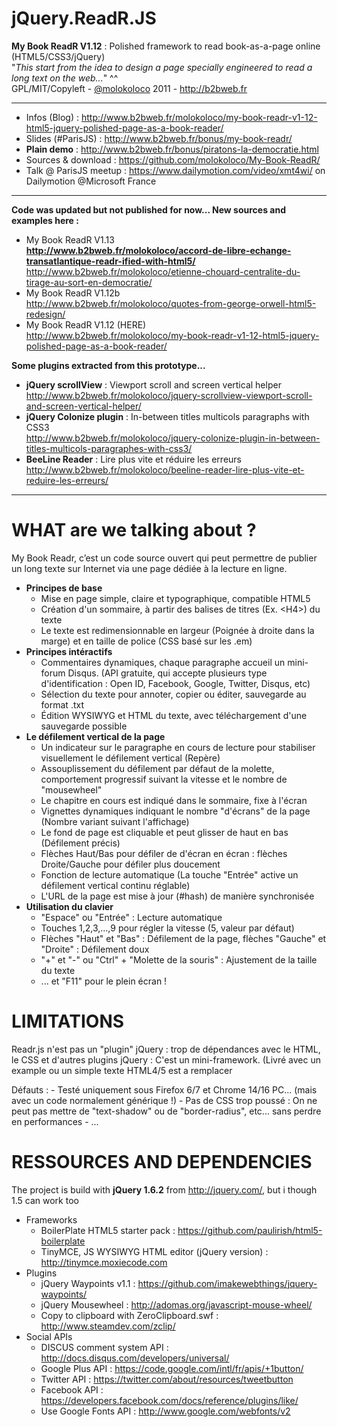 jQuery.ReadR.JS
================

**My Book ReadR V1.12** : Polished framework to read book-as-a-page online (HTML5/CSS3/jQuery)  
"*This start from the idea to design a page specially engineered to read a long text on the web...*" ^^  
GPL/MIT/Copyleft - [@molokoloco](https://twitter.com/#!/molokoloco/) 2011 - <http://b2bweb.fr>

---

- Infos (Blog) : <http://www.b2bweb.fr/molokoloco/my-book-readr-v1-12-html5-jquery-polished-page-as-a-book-reader/>
- Slides (#ParisJS) : <http://www.b2bweb.fr/bonus/my-book-readr/>
- **Plain demo** : <http://www.b2bweb.fr/bonus/piratons-la-democratie.html>
- Sources & download : <https://github.com/molokoloco/My-Book-ReadR/>
- Talk @ ParisJS meetup : <https://www.dailymotion.com/video/xmt4wi/> on Dailymotion @Microsoft France

---

**Code was updated but not published for now...
New sources and examples here :**

- My Book ReadR V1.13  
  **http://www.b2bweb.fr/molokoloco/accord-de-libre-echange-transatlantique-readr-ified-with-html5/**
  http://www.b2bweb.fr/molokoloco/etienne-chouard-centralite-du-tirage-au-sort-en-democratie/
- My Book ReadR V1.12b  
  http://www.b2bweb.fr/molokoloco/quotes-from-george-orwell-html5-redesign/
- My Book ReadR V1.12 (HERE)  
  http://www.b2bweb.fr/molokoloco/my-book-readr-v1-12-html5-jquery-polished-page-as-a-book-reader/

**Some plugins extracted from this prototype...**

- **jQuery scrollView** : Viewport scroll and screen vertical helper  
  http://www.b2bweb.fr/molokoloco/jquery-scrollview-viewport-scroll-and-screen-vertical-helper/
- **jQuery Colonize plugin** : In-between titles multicols paragraphs with CSS3  
  http://www.b2bweb.fr/molokoloco/jquery-colonize-plugin-in-between-titles-multicols-paragraphes-with-css3/
- **BeeLine Reader** : Lire plus vite et réduire les erreurs  
  http://www.b2bweb.fr/molokoloco/beeline-reader-lire-plus-vite-et-reduire-les-erreurs/

---

WHAT are we talking about ?
================

My Book Readr, c’est un code source ouvert qui peut permettre de publier un long texte sur Internet via une page dédiée à la lecture en ligne.

* **Principes de base**
    - Mise en page simple, claire et typographique, compatible HTML5
	- Création d'un sommaire, à partir des balises de titres (Ex. &lt;H4&gt;) du texte
	- Le texte est redimensionnable en largeur (Poignée à droite dans la marge) et en taille de police (CSS basé sur les .em)
* **Principes intéractifs**
	- Commentaires dynamiques, chaque paragraphe accueil un mini-forum Disqus. (API gratuite, qui accepte plusieurs type d'identification : Open ID, Facebook, Google, Twitter, Disqus, etc)
	- Sélection du texte pour annoter, copier ou éditer, sauvegarde au format .txt
	- Édition WYSIWYG et HTML du texte, avec téléchargement d'une sauvegarde possible
* **Le défilement vertical de la page**
	- Un indicateur sur le paragraphe en cours de lecture pour stabiliser visuellement le défilement vertical (Repère)
	- Assouplissement du défilement par défaut de la molette, comportement progressif suivant la vitesse et le nombre de "mousewheel"
	- Le chapitre en cours est indiqué dans le sommaire, fixe à l'écran
	- Vignettes dynamiques indiquant le nombre "d'écrans" de la page (Nombre variant suivant l'affichage)
	- Le fond de page est cliquable et peut glisser de haut en bas (Défilement précis)
	- Flèches Haut/Bas pour défiler de d'écran en écran : flèches Droite/Gauche pour défiler plus doucement
	- Fonction de lecture automatique (La touche "Entrée" active un défilement vertical continu réglable)
	- L'URL de la page est mise à jour (#hash) de manière synchronisée
* **Utilisation du clavier**
	- "Espace" ou "Entrée" : Lecture automatique
	- Touches 1,2,3,...,9 pour régler la vitesse (5, valeur par défaut)
	- Flèches "Haut" et "Bas" : Défilement de la page, flèches "Gauche" et "Droite" : Défilement doux
	- "+" et "-" ou "Ctrl" + "Molette de la souris" : Ajustement de la taille du texte
	- ... et "F11" pour le plein écran !


LIMITATIONS
================

Readr.js n'est pas un "plugin" jQuery : trop de dépendances avec le HTML, le CSS et d'autres plugins jQuery : C'est un mini-framework. (Livré avec un example ou un simple texte HTML4/5 est a remplacer

Défauts :
	- Testé uniquement sous Firefox 6/7 et Chrome 14/16 PC... (mais avec un code normalement générique !)
	- Pas de CSS trop poussé : On ne peut pas mettre de "text-shadow" ou de "border-radius", etc... sans perdre en performances
	- ...


RESSOURCES AND DEPENDENCIES
================

The project is build with **jQuery 1.6.2** from <http://jquery.com/>, but i though 1.5 can work too  

* Frameworks
  * BoilerPlate HTML5 starter pack : https://github.com/paulirish/html5-boilerplate
  * TinyMCE, JS WYSIWYG HTML editor (jQuery version) : http://tinymce.moxiecode.com  
* Plugins
  * jQuery Waypoints v1.1 : https://github.com/imakewebthings/jquery-waypoints/
  * jQuery Mousewheel : http://adomas.org/javascript-mouse-wheel/
  * Copy to clipboard with ZeroClipboard.swf : http://www.steamdev.com/zclip/
* Social APIs
  * DISCUS comment system API : http://docs.disqus.com/developers/universal/
  * Google Plus API : https://code.google.com/intl/fr/apis/+1button/
  * Twitter API : https://twitter.com/about/resources/tweetbutton
  * Facebook API : https://developers.facebook.com/docs/reference/plugins/like/
  * Use Google Fonts API : http://www.google.com/webfonts/v2

